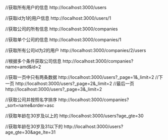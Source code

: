 //获取所有用户的信息
http://localhost:3000/users

//获取id为1的用户信息
http://localhost:3000/users/1

//获取公司的所有信息
http://localhost:3000/companies

//获取单个公司的信息
http://localhost:3000/companies/1

//获取所有公司id为2的用户
http://localhost:3000/companies/2/users

//根据多个条件获取公司信息
http://localhost:3000/companies?name=amd&id=2

//获取一页中只有两条数据
http://localhost:3000/users?_page=1&_limit=2
//下一页
http://localhost:3000/users?_page=2&_limit=2
//最后一页
http://localhost:3000/users?_page=3&_limit=2

//获取公司并按照名字排序
http://localhost:3000/companies?_sort=name&order=asc

//获取年龄在30岁及以上的
http://localhost:3000/users?age_gte=30

//获取年龄在30岁及31以下的
http://localhost:3000/users?age_gte=30&age_lte=31